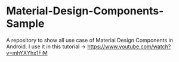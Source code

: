 # Material-Design-Components-Sample
A repository to show all use case of Material Design Components in Android. I use it in this tutorial -> https://www.youtube.com/watch?v=mhYXYhx1FiM

